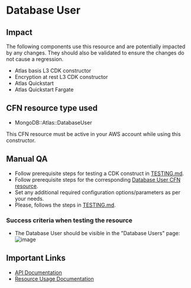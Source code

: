 # Database User

## Impact 
The following components use this resource and are potentially impacted by any changes. They should also be validated to ensure the changes do not cause a regression.

- Atlas basis L3 CDK constructor
- Encryption at rest L3 CDK constructor
- Atlas Quickstart
- Atlas Quickstart Fargate


## CFN resource type used
- MongoDB::Atlas::DatabaseUser

This CFN resource must be active in your AWS account while using this constructor.


## Manual QA
- Follow prerequisite steps for testing a CDK construct in [TESTING.md](../../../TESTING.md).
- Follow prerequisite steps for the corresponding [Database User CFN resource](../../../../cfn-resources/database-user/test/README.md).
- Set any additional required configuration options/parameters as per your needs.
- Please, follows the steps in [TESTING.md](../../../TESTING.md).


### Success criteria when testing the resource
- The Database User should be visible in the "Database Users" page:
![image](https://user-images.githubusercontent.com/5663078/227314604-d15f10a4-5e3b-4010-b94f-621ec55eceb3.png)


## Important Links
- [API Documentation](https://www.mongodb.com/docs/atlas/reference/api-resources-spec/#tag/Database-Users)
- [Resource Usage Documentation](https://www.mongodb.com/docs/atlas/security-add-mongodb-users/)